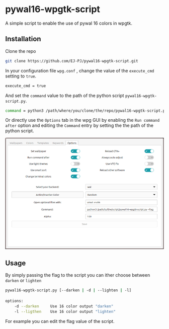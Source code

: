 # pywal16-wpgtk-script

A simple script to enable the use of pywal 16 colors in wpgtk.

## Installation 

Clone the repo
```bash
git clone https://github.com/EJ-PJ/pywal16-wpgtk-script.git
```

In your configuration file `wpg.conf` , change the value of the `execute_cmd` setting to `true`.

```bash
execute_cmd = true
```

And set the `command` value to the path of the python script `pywal16-wpgtk-script.py`.

```bash
command = python3 /path/where/you/clone/the/repo/pywal16-wpgtk-script.py --flag
```

Or directly use the `Options` tab in the wpg GUI by enabling the `Run command after` 
option and editing the `Command` entry by setting the the path of the python script.

<img src="./wpgtk-gui-example.png" alt="wpgtk gui example" width="700">


## Usage 

By simply passing the flag to the script you can ither choose between `darken` or `lighten` 

```bash
pywal16-wpgtk-script.py [--darken | -d | --lighten | -l]

options:
    -d --darken	    Use 16 color output "darken"
    -l --ligthen    Use 16 color output "lighten"
```

For example you can edit the flag value of the script.
